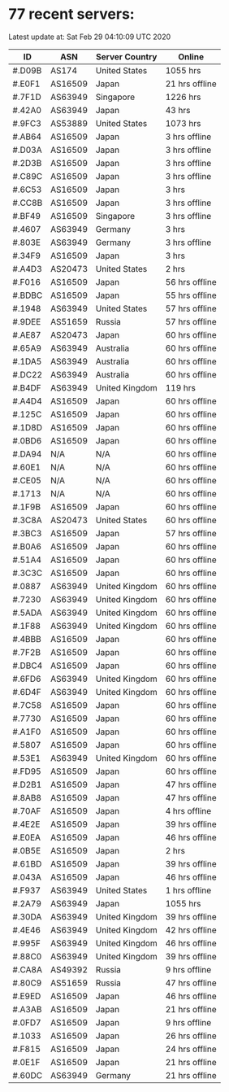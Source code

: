 # 77 recent servers:

Latest update at: Sat Feb 29 04:10:09 UTC 2020

| ID | ASN | Server Country | Online |
| -- | --- | -------------- | ------ |
| #.D09B | AS174 | United States | 1055 hrs |
| #.E0F1 | AS16509 | Japan | 21 hrs offline |
| #.7F1D | AS63949 | Singapore | 1226 hrs |
| #.42A0 | AS63949 | Japan | 43 hrs |
| #.9FC3 | AS53889 | United States | 1073 hrs |
| #.AB64 | AS16509 | Japan | 3 hrs offline |
| #.D03A | AS16509 | Japan | 3 hrs offline |
| #.2D3B | AS16509 | Japan | 3 hrs offline |
| #.C89C | AS16509 | Japan | 3 hrs offline |
| #.6C53 | AS16509 | Japan | 3 hrs |
| #.CC8B | AS16509 | Japan | 3 hrs offline |
| #.BF49 | AS16509 | Singapore | 3 hrs offline |
| #.4607 | AS63949 | Germany | 3 hrs |
| #.803E | AS63949 | Germany | 3 hrs offline |
| #.34F9 | AS16509 | Japan | 3 hrs |
| #.A4D3 | AS20473 | United States | 2 hrs |
| #.F016 | AS16509 | Japan | 56 hrs offline |
| #.BDBC | AS16509 | Japan | 55 hrs offline |
| #.1948 | AS63949 | United States | 57 hrs offline |
| #.9DEE | AS51659 | Russia | 57 hrs offline |
| #.AE87 | AS20473 | Japan | 60 hrs offline |
| #.65A9 | AS63949 | Australia | 60 hrs offline |
| #.1DA5 | AS63949 | Australia | 60 hrs offline |
| #.DC22 | AS63949 | Australia | 60 hrs offline |
| #.B4DF | AS63949 | United Kingdom | 119 hrs |
| #.A4D4 | AS16509 | Japan | 60 hrs offline |
| #.125C | AS16509 | Japan | 60 hrs offline |
| #.1D8D | AS16509 | Japan | 60 hrs offline |
| #.0BD6 | AS16509 | Japan | 60 hrs offline |
| #.DA94 | N/A | N/A | 60 hrs offline |
| #.60E1 | N/A | N/A | 60 hrs offline |
| #.CE05 | N/A | N/A | 60 hrs offline |
| #.1713 | N/A | N/A | 60 hrs offline |
| #.1F9B | AS16509 | Japan | 60 hrs offline |
| #.3C8A | AS20473 | United States | 60 hrs offline |
| #.3BC3 | AS16509 | Japan | 57 hrs offline |
| #.B0A6 | AS16509 | Japan | 60 hrs offline |
| #.51A4 | AS16509 | Japan | 60 hrs offline |
| #.3C3C | AS16509 | Japan | 60 hrs offline |
| #.0887 | AS63949 | United Kingdom | 60 hrs offline |
| #.7230 | AS63949 | United Kingdom | 60 hrs offline |
| #.5ADA | AS63949 | United Kingdom | 60 hrs offline |
| #.1F88 | AS63949 | United Kingdom | 60 hrs offline |
| #.4BBB | AS16509 | Japan | 60 hrs offline |
| #.7F2B | AS16509 | Japan | 60 hrs offline |
| #.DBC4 | AS16509 | Japan | 60 hrs offline |
| #.6FD6 | AS63949 | United Kingdom | 60 hrs offline |
| #.6D4F | AS63949 | United Kingdom | 60 hrs offline |
| #.7C58 | AS16509 | Japan | 60 hrs offline |
| #.7730 | AS16509 | Japan | 60 hrs offline |
| #.A1F0 | AS16509 | Japan | 60 hrs offline |
| #.5807 | AS16509 | Japan | 60 hrs offline |
| #.53E1 | AS63949 | United Kingdom | 60 hrs offline |
| #.FD95 | AS16509 | Japan | 60 hrs offline |
| #.D2B1 | AS16509 | Japan | 47 hrs offline |
| #.8AB8 | AS16509 | Japan | 47 hrs offline |
| #.70AF | AS16509 | Japan | 4 hrs offline |
| #.4E2E | AS16509 | Japan | 39 hrs offline |
| #.E0EA | AS16509 | Japan | 46 hrs offline |
| #.0B5E | AS16509 | Japan | 2 hrs |
| #.61BD | AS16509 | Japan | 39 hrs offline |
| #.043A | AS16509 | Japan | 46 hrs offline |
| #.F937 | AS63949 | United States | 1 hrs offline |
| #.2A79 | AS63949 | Japan | 1055 hrs |
| #.30DA | AS63949 | United Kingdom | 39 hrs offline |
| #.4E46 | AS63949 | United Kingdom | 42 hrs offline |
| #.995F | AS63949 | United Kingdom | 46 hrs offline |
| #.88C0 | AS63949 | United Kingdom | 39 hrs offline |
| #.CA8A | AS49392 | Russia | 9 hrs offline |
| #.80C9 | AS51659 | Russia | 47 hrs offline |
| #.E9ED | AS16509 | Japan | 46 hrs offline |
| #.A3AB | AS16509 | Japan | 21 hrs offline |
| #.0FD7 | AS16509 | Japan | 9 hrs offline |
| #.1033 | AS16509 | Japan | 26 hrs offline |
| #.F815 | AS16509 | Japan | 24 hrs offline |
| #.0E1F | AS16509 | Japan | 21 hrs offline |
| #.60DC | AS63949 | Germany | 21 hrs offline |


